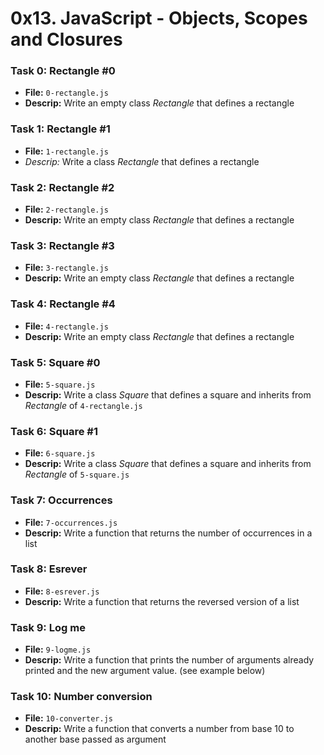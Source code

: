 # 0x13. JavaScript - Objects, Scopes and Closures

### Task 0: Rectangle #0
- **File:** `0-rectangle.js`
- **Descrip:** Write an empty class *Rectangle* that defines a rectangle

### Task 1: Rectangle #1
- **File:** `1-rectangle.js`
- **Descrip*:* Write a class *Rectangle* that defines a rectangle

### Task 2: Rectangle #2
- **File:** `2-rectangle.js`
- **Descrip:** Write an empty class *Rectangle* that defines a rectangle

### Task 3: Rectangle #3
- **File:** `3-rectangle.js`
- **Descrip:** Write an empty class *Rectangle* that defines a rectangle

### Task 4: Rectangle #4
- **File:** `4-rectangle.js`
- **Descrip:** Write an empty class *Rectangle* that defines a rectangle

### Task 5: Square #0
- **File:** `5-square.js`
- **Descrip:** Write a class *Square* that defines a square and inherits from *Rectangle* of `4-rectangle.js`

### Task 6: Square #1
- **File:** `6-square.js`
- **Descrip:** Write a class *Square* that defines a square and inherits from *Rectangle* of `5-square.js`

### Task 7: Occurrences
- **File:** `7-occurrences.js`
- **Descrip:** Write a function that returns the number of occurrences in a list

### Task 8: Esrever
- **File:** `8-esrever.js`
- **Descrip:** Write a function that returns the reversed version of a list

### Task 9: Log me
- **File:** `9-logme.js`
- **Descrip:** Write a function that prints the number of arguments already printed and the new argument value. (see example below)

### Task 10: Number conversion
- **File:** `10-converter.js`
- **Descrip:** Write a function that converts a number from base 10 to another base passed as argument

